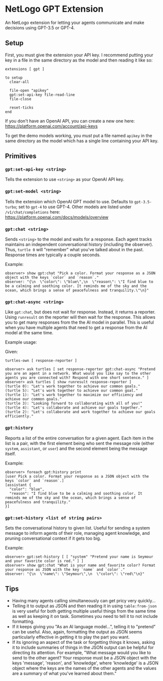 # NetLogo GPT Extension

An NetLogo extension for letting your agents communicate and make decisions using GPT-3.5 or GPT-4.

## Setup

First, you must give the extension your API key.
I recommend putting your key in a file in the same directory as the model and then reading it like so:

```
extensions [ gpt ]

to setup
  clear-all

  file-open "apikey"
  gpt:set-api-key file-read-line
  file-close

  reset-ticks
end
```

If you don't have an OpenAI API, you can create a new one here: https://platform.openai.com/account/api-keys

To get the demo models working, you *must* put a file named `apikey` in the same directory as the model which has a single line containing your API key.

## Primitives

### `gpt:set-api-key <string>`

Tells the extension to use `<string>` as your OpenAI API key.

### `gpt:set-model <string>`

Tells the extension which OpenAI GPT model to use.
Defaults to `gpt-3.5-turbo`; set to `gpt-4` to use GPT-4.
Other models are listed under `/v1/chat/completions` here: https://platform.openai.com/docs/models/overview

### `gpt:chat <string>`

Sends `<string>` to the model and waits for a response.
Each agent tracks maintains an independent conversational history (including the observer).
Thus, `turtle 0` will "remember" what you've talked about in the past.
Response times are typically a couple seconds.

Example:

```
observer> show gpt:chat "Pick a color. Format your response as a JSON object with the keys `color` and `reason`."
observer: "{\n  \"color\": \"blue\",\n  \"reason\": \"I find blue to be a calming and soothing color. It reminds me of the sky and the ocean, which brings a sense of peacefulness and tranquility.\"\n}"
```

### `gpt:chat-async <string>`

Like `gpt:chat`, but does not wait for response.
Instead, it returns a reporter.
Using `runresult` on the reporter will then wait for the response.
This allows you to get many responses from the the AI model in parallel.
This is useful when you have multiple agents that need to get a response from the AI model at the same time.

Example usage:

Given:
```
turtles-own [ response-reporter ]
```

```
observer> ask turtles [ set response-reporter gpt:chat-async "Pretend you are an agent in a network. What would you like say to the other agents you are connected with? Respond with one short sentence." ]
observer> ask turtles [ show runresult response-reporter ]
(turtle 0): "Let's work together to achieve our common goals."
(turtle 5): "Let's work together to achieve our common goal."
(turtle 1): "Let's work together to maximize our efficiency and achieve our common goals."
(turtle 3): "Looking forward to collaborating with all of you!"
(turtle 4): "Let's collaborate and achieve our goals together."
(turtle 2): "Let's collaborate and work together to achieve our goals efficiently."
```

### `gpt:history`

Reports a list of the entire conversation for a given agent.
Each item in the list is a pair, with the first element being who sent the message role (either `system`, `assistant`, or `user`) and the second element being the message itself.

Example:

```
observer> foreach gpt:history print
[user Pick a color. Format your response as a JSON object with the keys `color` and `reason`.]
[assistant {
  "color": "blue",
  "reason": "I find blue to be a calming and soothing color. It reminds me of the sky and the ocean, which brings a sense of peacefulness and tranquility."
}]
```

### `gpt:set-history <list of string pairs>`

Sets the conversational history to given list.
Useful for sending a system message to inform agents of their role, managing agent knowledge, and pruning conversational context if it gets too big.

Example:

```
observer> gpt:set-history [ [ "system" "Pretend your name is Seymour and your favorite color is red." ] ]
observer> show gpt:chat "What is your name and favorite color? Format your response as JSON with the key `name` and `color`."
observer: "{\n  \"name\": \"Seymour\",\n  \"color\": \"red\"\n}"
```

## Tips

- Having many agents calling simultaneously can get pricy very quickly...
- Telling it to output as JSON and then reading it in using `table:from-json` is very useful for both getting multiple useful things from the same time as well as keeping it on task. Sometimes you need to tell it to not include formatting.
- If it keeps giving you "As an AI language model...", telling it to "pretend" can be useful. Also, again, formatting the output as JSON seems particularly effective in getting it to play the part you want.
- If its ignoring an aspect of the task or forgetting things it knows, asking it to include summaries of things in the JSON output can be helpful for directing its attention. For example, "What message would you like to send to the other agent? Your response must be a JSON object with the keys 'message', 'reason', and 'knowledge', where 'knowledge' is a JSON object where the keys are the names of the other agents and the values are a summary of what you've learned about them."
